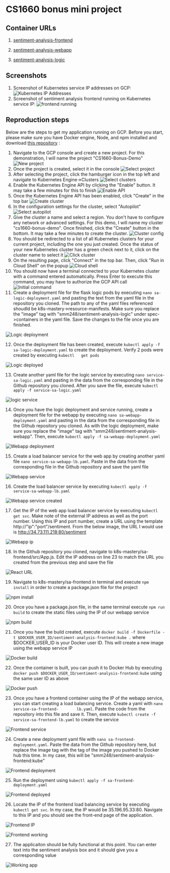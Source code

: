 # CS1660 bonus mini project

## Container URLs
1. [sentiment-analysis-frontend](https://hub.docker.com/repository/docker/smm248/sentiment-analysis-frontend)

2. [sentiment-analysis-webapp](https://hub.docker.com/repository/docker/smm248/sentiment-analysis-webapp)

3. [sentiment-analysis-logic](https://hub.docker.com/repository/docker/smm248/sentiment-analysis-logic)

## Screenshots
1. Screenshot of Kubernetes service IP addresses on GCP:
![Kubernetes IP Addresses](./Sentiment-Analysis/service-ips.PNG)
2. Screenshot of sentiment analysis frontend running on Kubernetes service IP:
 ![frontend running](./Sentiment-Analysis/kubernetes-running.PNG)
 
 ## Reproduction steps
 Below are the steps to get my application running on GCP. Before you start, please make sure you have Docker engine, Node, and npm installed and download [this repository](https://github.com/rinormaloku/k8s-mastery) :
 
 1. Navigate to the GCP console and create a new project. For this demonstration, I will name the project "CS1660-Bonus-Demo"
 ![New project](./Sentiment-Analysis/new-project.PNG)
 2. Once the project is created, select it in the console
 ![Select project](./Sentiment-Analysis/select-project.PNG)
 3. After selecting the project, click the hamburger icon in the top left and navigate to Kubernetes Engine->Clusters
 ![Select clusters](./Sentiment-Analysis/select-clusters.PNG)
 4. Enable the Kubernetes Engine API by clicking the "Enable" button. It may take a few minutes for this to finish
 ![Enable API](./Sentiment-Analysis/enable-api.PNG)
 5. Once the Kubernetes Engine API has been enabled, click "Create" in the top bar
 ![Create cluster](./Sentiment-Analysis/create-cluster.PNG)
 6. In the configuration settings for the cluster, select "Autopilot"
 ![Select autopilot](./Sentiment-Analysis/select-autopilot.PNG)
 7. Give the cluster a name and select a region. You don't have to configure any network or advanced settings. For this demo, I will name my cluster "cs1660-bonus-demo". Once finished, click the "Create" button in the bottom. It may take a few minutes to create the cluster. 
 ![Cluster config](./Sentiment-Analysis/cluster-config.PNG)
 8. You should be redirected to a list of all Kubernetes clusters for your current project, including the one you just created. Once the status of your new Kubernetes cluster has a green check next to it, click on the cluster name to select it
 ![Click cluster](./Sentiment-Analysis/click-cluster.PNG)
 9. On the resulting page, click "Connect" in the top bar. Then, click "Run in Cloud Shell" on the popup
 ![Cloud shell](./Sentiment-Analysis/cloud-shell.PNG)
 10. You should now have a terminal connected to your Kubernetes cluster with a command entered automatically. Press Enter to execute this command, you may have to authorize the GCP API call
 ![Initial command](./Sentiment-Analysis/initial-command.PNG)
 11. Create a deployment file for the flask logic pods by executing ``nano sa-logic-deployment.yaml`` and pasting the text from the yaml file in the repository you cloned. The     path to any of the yaml files referenced shoudld be k8s-mastery->resource-manifests. Make sure you replace the "image" tag with "smm248/sentiment-analysis-logic" under spec-     >containers in the yaml file. Save the changes to the file once you are finished.
 
 ![Logic deployment](./Sentiment-Analysis/logic-deployment.PNG)
 
 12. Once the deployment file has been created, execute ``kubectl apply -f sa-logic-deployment.yaml`` to create the deployment. Verify 2 pods were created by executing ``kubectl   get pods``
 
 ![Logic deployed](./Sentiment-Analysis/logic-deployment-done.PNG)
 
 13. Create another yaml file for the logic service by executing ``nano service-sa-logic.yaml`` and pasting in the data from the corresponding file in the Github repository you   cloned. After you save the file, execute ``kubectl apply -f service-sa-logic.yaml``
 
 ![logic service](./Sentiment-Analysis/logic-service-done.PNG)

 14. Once you have the logic deployment and service running, create a deployment file for the webapp by executing ``nano sa-webapp-deployment.yaml`` and pasting in the data from   the corresponding file in the Github repository you cloned. As with the logic deployment, make sure you replace the "image" tag with "smm248/sentiment-analysis-webapp". Then,   execute ``kubectl apply -f sa-webapp-deployment.yaml``
 
 ![Webapp deployment](./Sentiment-Analysis/webapp-deployment-done.PNG)
 
 15. Create a load balancer service for the web app by creating another yaml file ``nano service-sa-webapp-lb.yaml``. Paste in the data from the corresponding file in the Github   repository and save the yaml file
 
 ![Webapp service](./Sentiment-Analysis/webapp-service.PNG)
 
 16. Create the load balancer service by executing ``kubectl apply -f service-sa-webapp-lb.yaml``
 
 ![Webapp service created](./Sentiment-Analysis/webapp-service-done.PNG)
 
 17. Get the IP of the web app load balancer service by executing ``kubectl get svc``. Make note of the external IP address as well as the port number. Using this IP and port     number, create a URL using the template http://"ip":"port"/sentiment. From the below image, the URL I would use is http://34.73.111.218:80/sentiment

 ![Webapp ip](./Sentiment-Analysis/webapp-ip.PNG)
 
 18. In the Github repository you cloned, navigate to k8s-mastery/sa-frontend/src/App.js. Edit the IP address on line 23 to match the URL you created from the previous step and   save the file
 
 ![React URL](./Sentiment-Analysis/react-url.PNG)
 
 19. Navigate to k8s-mastery/sa-frontend in terminal and execute ``npm install`` in order to create a package.json file for the project
 
 ![npm install](./Sentiment-Analysis/npm-install.PNG)
 
 20. Once you have a package.json file, in the same terminal execute ``npm run build`` to create the static files using the IP of our webapp service
 
 ![npm build](./Sentiment-Analysis/npm-build.PNG)
 
 21. Once you have the build created, execute ``docker build -f Dockerfile -t $DOCKER_USER_ID/sentiment-analysis-frontend:kube .`` where $DOCKER_USER_ID is your Docker user ID.   This will create a new image using the webapp service IP
 
 ![Docker build](./Sentiment-Analysis/docker-build.PNG)
 
 22. Once the container is built, you can push it to Docker Hub by executing ``docker push $DOCKER_USER_ID/sentiment-analysis-frontend:kube`` using the same user ID as above 
 
 ![Docker push](./Sentiment-Analysis/docker-push.PNG)
 
 23. Once you have a frontend container using the IP of the webapp service, you can start creating a load balancing service. Create a yaml with ``nano service-sa-frontend-        lb.yaml``. Paste the code from the repository into this file and save it. Then, execute ``kubectl create -f service-sa-frontend-lb.yaml`` to create the service
 
 ![Frontend service](./Sentiment-Analysis/frontend-service.PNG)
 
 24. Create a new deployment yaml file with ``nano sa-frontend-deployment.yaml``. Paste the data from the Github repository here, but replace the image tag with the tag of the     image you pushed to Docker hub this time. In my case, this will be "smm248/sentiment-analysis-frontend:kube"
 
 ![Frontend deployment](./Sentiment-Analysis/frontend-deployment.PNG)
 
 25. Run the deployment using ``kubectl apply -f sa-frontend-deployment.yaml``
 
 ![Frontend deployed](./Sentiment-Analysis/frontend-deployment-done.PNG)
 
 26. Locate the IP of the frontend load balancing service by executing ``kubectl get svc``. In my case, the IP would be 35.196.95.33:80. Navigate to this IP and you should see     the front-end page of the application. 
 
 ![Frontend IP](./Sentiment-Analysis/frontend-ip.PNG)
 
 ![Frontend working](./Sentiment-Analysis/frontend-working.PNG)
 
 27. The applicaiton should be fully functional at this point. You can enter text into the sentiment analysis box and it should give you a corresponding value
 
 ![Working app](./Sentiment-Analysis/backend-working.PNG)
